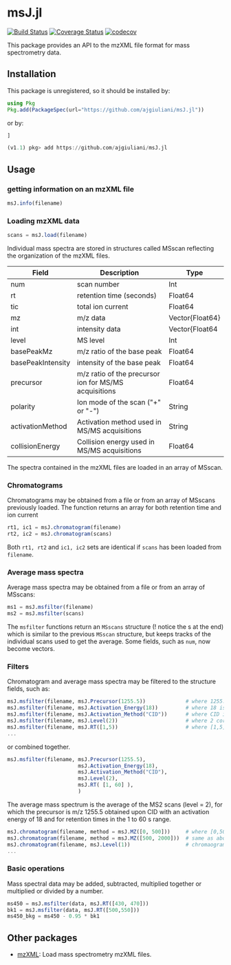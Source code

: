 # msJ.jl

[![Build Status](https://travis-ci.org/ajgiuliani/msJ.jl.svg?branch=master)](https://travis-ci.org/ajgiuliani/msJ.jl)
[![Coverage Status](https://coveralls.io/repos/github/ajgiuliani/msJ.jl/badge.svg?branch=master)](https://coveralls.io/github/ajgiuliani/msJ.jl?branch=master)
[![codecov](https://codecov.io/gh/ajgiuliani/msJ.jl/branch/master/graph/badge.svg)](https://codecov.io/gh/ajgiuliani/msJ.jl)



This package provides an API to the mzXML file format for mass spectrometry data.

## Installation
This package is unregistered, so it should be installed by:
```julia
using Pkg
Pkg.add(PackageSpec(url="https://github.com/ajgiuliani/msJ.jl"))
```
or by:
```julia
]

(v1.1) pkg> add https://github.com/ajgiuliani/msJ.jl
```

## Usage

### getting information on an mzXML file

```julia
msJ.info(filename)
```

### Loading mzXML data

```julia
scans = msJ.load(filename)
```

Individual mass spectra are stored in structures called MSscan reflecting the organization of the mzXML files.

| Field             | Description                                           | Type            |
|-------------------|-------------------------------------------------------|-----------------|
| num               | scan number                                           | Int             |
| rt                | retention time (seconds)                              | Float64         |
| tic               | total ion current                                     | Float64         |
| mz                | m/z data                                              | Vector{Float64} |
| int               | intensity data                                        | Vector{Float64  |
| level             | MS level                                              | Int             |
| basePeakMz        | m/z ratio of the base peak                            | Float64         |
| basePeakIntensity | intensity of the base peak                            | Float64         |
| precursor         | m/z ratio of the precursor ion for MS/MS acquisitions | Float64         |
| polarity          | Ion mode of the scan ("+" or "-")                     | String          |
| activationMethod  | Activation method used in MS/MS acquisitions          | String          |
| collisionEnergy   | Collision energy used in MS/MS acquisitions           | Float64         |


The spectra contained in the mzXML files are loaded in an array of MSscan.


### Chromatograms
Chromatograms may be obtained from a file or from an array of MSscans previously loaded. The function returns an array for both retention time and ion current

```julia
rt1, ic1 = msJ.chromatogram(filename)
rt2, ic2 = msJ.chromatogram(scans)
```
Both `rt1, rt2` and `ic1, ic2` sets are identical if `scans` has been loaded from `filename`.

### Average mass spectra
Average mass spectra may be obtained from a file or from an array of MSscans:

```julia
ms1 = msJ.msfilter(filename)
ms2 = msJ.msfilter(scans)
```
The `msfilter` functions return an `MSscans` structure (! notice the s at the end) which is similar to the previous `MSscan` structure, but keeps tracks of the individual scans used to get the average. Some fields, such as `num`, now become vectors.

### Filters
Chromatogram and average mass spectra may be filtered to the structure fields, such as:

```julia
msJ.msfilter(filename, msJ.Precursor(1255.5))             # where 1255.5 is the m/z ratio of the precursor
msJ.msfilter(filename, msJ.Activation_Energy(18))         # where 18 is the collision energy of the MS/MS spectra
msJ.msfilter(filename, msJ.Activation_Method("CID"))      # where CID is the activation method
msJ.msfilter(filename, msJ.Level(2))                      # where 2 corresponds to the MS^n level
msJ.msfilter(filename, msJ.RT([1,5))                      # where [1,5] stands for retention time from 1 to 5s.
...
```
or combined together.
```julia
msJ.msfilter(filename, msJ.Precursor(1255.5),
                       msJ.Activation_Energy(18),
				       msJ.Activation_Method("CID"),
					   msJ.Level(2),
					   msJ.RT( [1, 60] ),
					   )
```
The average mass spectrum is the average of the MS2 scans (level = 2), for which the precursor is m/z 1255.5 obtained upon CID with an activation energy of 18 and for retention times in the 1 to 60 s range.

```julia
msJ.chromatogram(filename, method = msJ.MZ([0, 500]))     # where [0,500] specifies the m/z range to get the total ion current
msJ.chromatogram(filename, method = msJ.MZ([500, 2000]))  # same as above with m/z in the [500,2000] range
msJ.chromatogram(filename, msJ.Level(1))                  # chromaogram for all the MS spectra
...
```

### Basic operations
Mass spectral data may be added, subtracted, multiplied together or multiplied or divided by a number.

```julia
ms450 = msJ.msfilter(data, msJ.RT([430, 470]))
bk1 = msJ.msfilter(data, msJ.RT([500,550]))
ms450_bkg = ms450 - 0.95 * bk1
```

## Other packages
* [mzXML](https://github.com/timholy/mzXML.jl): Load mass spectrometry mzXML files.

